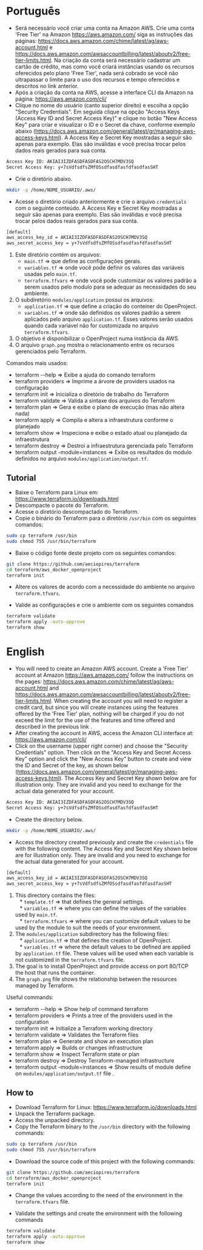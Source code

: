 # Português

* Será necessário você criar uma conta na Amazon AWS. Crie uma conta 'Free Tier' na Amazon https://aws.amazon.com/ siga as instruções das páginas: https://docs.aws.amazon.com/chime/latest/ag/aws-account.html e https://docs.aws.amazon.com/awsaccountbilling/latest/aboutv2/free-tier-limits.html. Na criação da conta será necessário cadastrar um cartão de crédito, mas como você criará instâncias usando os recursos oferecidos pelo plano 'Free Tier', nada será cobrado se você não ultrapassar o limite para o uso dos recursos e tempo oferecidos e descritos no link anterior.
* Após a criação da conta na AWS, acesse a interface CLI da Amazon na página: https://aws.amazon.com/cli/
* Clique no nome do usuário (canto superior direito) e escolha a opção "Security Credentials". Em seguida clique na opção "Access Keys (Access Key ID and Secret Access Key)" e clique no botão "New Access Key" para criar e visualizar o ID e o Secret da chave, conforme exemplo abaixo (https://docs.aws.amazon.com/general/latest/gr/managing-aws-access-keys.html). A Access Key e Secret Key mostradas a seguir são apenas para exemplo. Elas são inválidas e você precisa trocar pelos dados reais gerados para sua conta.

```bash
Access Key ID: AKIAI3IZDFASDFASDFAS2OSCH7MDV3SQ
Secret Access Key: y+7sVdfsdfsZMfOSsdfasdfasfdfasdfasSHT
```

* Crie o diretório abaixo.

```bash
mkdir -p /home/NOME_USUARIO/.aws/
```

* Acesse o diretório criado anteriormente e crie o arquivo ``credentials`` com o seguinte conteúdo. A Access Key e Secret Key mostradas a seguir são apenas para exemplo. Elas são inválidas e você precisa trocar pelos dados reais gerados para sua conta.

```bash
[default]
aws_access_key_id = AKIAI3IZDFASDFASDFAS2OSCH7MDV3SQ
aws_secret_access_key = y+7sVdfsdfsZMfOSsdfasdfasfdfasdfasSHT
```

1. Este diretório contém os arquivos:
   * ``main.tf``          => que define as configurações gerais. 
   * ``variables.tf``     => onde você pode definir os valores das variáveis
usadas pelo ``main.tf``.
   * ``terraform.tfvars`` => onde você pode customizar os valores padrão 
a serem usados pelo modulo para se adequar as necessidades do seu ambiente.
2. O subdiretório ``modules/application`` possui os arquivos:
   * ``application.tf`` => que define a criação do conteiner do OpenProject.
   * ``variables.tf``   => onde são definidos os valores padrão a serem 
aplicados pelo arquivo ``application.tf``. Esses valores serão usados quando 
cada variavel não for customizada no arquivo ``terraform.tfvars``.
3. O objetivo é disponibilizar o OpenProject numa instância da AWS.
4. O arquivo ``graph.png`` mostra o relacionamento entre os recursos gerenciados pelo Terraform.

Comandos mais usados:

* terraform --help    => Exibe a ajuda do comando terraform<br>
* terraform providers => Imprime a árvore de providers usados na configuração<br>
* terraform init      => Inicializa o diretório de trabalho do Terraform<br>
* terraform validate  => Valida a sintaxe dos arquivos do Terraform<br>
* terraform plan      => Gera e exibe o plano de execução (mas não altera nada) <br>
* terraform apply     => Compila e altera a infraestrutura conforme o planejado<br>
* terraform show      => Inspeciona e exibe o estado atual ou planejado da infraestrutura<br>
* terraform destroy   => Destroi a infraestrutura gerenciada pelo Terraform<br>
* terraform output -module=instances => Exibe os resultados do modulo definidos no arquivo ``modules/application/output.tf``.

## Tutorial

* Baixe o Terraform para Linux em: https://www.terraform.io/downloads.html
* Descompacte o pacote do Terraform.
* Acesse o diretório descompactado do Terraform.
* Copie o binário do Terraform para o diretório ``/usr/bin`` com os seguintes comandos:

```bash
sudo cp terraform /usr/bin
sudo chmod 755 /usr/bin/terraform
```

* Baixe o código fonte deste projeto com os seguintes comandos:

```bash
git clone https://github.com/aeciopires/terraform
cd terraform/aws_docker_openproject
terraform init
```

* Altere os valores de acordo com a necessidade do ambiente no arquivo ``terraform.tfvars``.

* Valide as configurações e crie o ambiente com os seguintes comandos

```bash
terraform validate
terraform apply -auto-approve
terraform show
```

# English

* You will need to create an Amazon AWS account. Create a 'Free Tier' account at Amazon https://aws.amazon.com/ follow the instructions on the pages: https://docs.aws.amazon.com/chime/latest/ag/aws-account.html and https://docs.aws.amazon.com/awsaccountbilling/latest/aboutv2/free-tier-limits.html. When creating the account you will need to register a credit card, but since you will create instances using the features offered by the 'Free Tier' plan, nothing will be charged if you do not exceed the limit for the use of the features and time offered and described in the previous link .
* After creating the account in AWS, access the Amazon CLI interface at: https://aws.amazon.com/cli/
* Click on the username (upper right corner) and choose the "Security Credentials" option. Then click on the "Access Key and Secret Access Key" option and click the "New Access Key" button to create and view the ID and Secret of the key, as shown below (https://docs.aws.amazon.com/general/latest/gr/managing-aws-access-keys.html). The Access Key and Secret Key shown below are for illustration only. They are invalid and you need to exchange for the actual data generated for your account.

```bash
Access Key ID: AKIAI3IZDFASDFASDFAS2OSCH7MDV3SQ
Secret Access Key: y+7sVdfsdfsZMfOSsdfasdfasfdfasdfasSHT
```

* Create the directory below.

```bash
mkdir -p /home/NOME_USUARIO/.aws/
```

* Access the directory created previously and create the ``credentials`` file with the following content. The Access Key and Secret Key shown below are for illustration only. They are invalid and you need to exchange for the actual data generated for your account.

```bash
[default]
aws_access_key_id = AKIAI3IZDFASDFASDFAS2OSCH7MDV3SQ
aws_secret_access_key = y+7sVdfsdfsZMfOSsdfasdfasfdfasdfasSHT
```

1. This directory contains the files:<br>
   * ``template.tf``      => that defines the general settings.<br>
   * ``variables.tf``     => where you can define the values of the variables
used by ``main.tf``.<br>
   * ``terraform.tfvars`` => where you can customize default values
to be used by the module to suit the needs of your environment.
2. The ``modules/application`` subdirectory has the following files:<br>
   * ``application.tf`` => that defines the creation of OpenProject.<br>
   * ``variables.tf``   => where the default values to be defined are applied by 
``application.tf`` file. These values will be used when
each variable is not customized in the ``terraform.tfvars`` file.<br>
3. The goal is to install OpenProject and provide access on port 80/TCP the host 
that runs the container.<br>
4. The ``graph.png`` file shows the relationship between the resources managed by Terraform.

Useful commands:

* terraform --help    => Show help of command terraform<br>
* terraform providers => Prints a tree of the providers used in the configuration<br>
* terraform init      => Initialize a Terraform working directory<br>
* terraform validate  => Validates the Terraform files<br>
* terraform plan      => Generate and show an execution plan<br>
* terraform apply     => Builds or changes infrastructure<br>
* terraform show      => Inspect Terraform state or plan<br>
* terraform destroy   => Destroy Terraform-managed infrastructure<br>
* terraform output -module=instances => Show results of module define on ``modules/application/output.tf`` file .

## How to

* Download Terraform for Linux: https://www.terraform.io/downloads.html
* Unpack the Terraform package.
* Access the unpacked directory.
* Copy the Terraform binary to the ``/usr/bin`` directory with the following commands:

```bash
sudo cp terraform /usr/bin
sudo chmod 755 /usr/bin/terraform
```

* Download the source code of this project with the following commands:

```bash
git clone https://github.com/aeciopires/terraform
cd terraform/aws_docker_openproject
terraform init
```

* Change the values according to the need of the environment in the ``terraform.tfvars`` file.

* Validate the settings and create the environment with the following commands

```bash
terraform validate
terraform apply -auto-approve
terraform show
```
